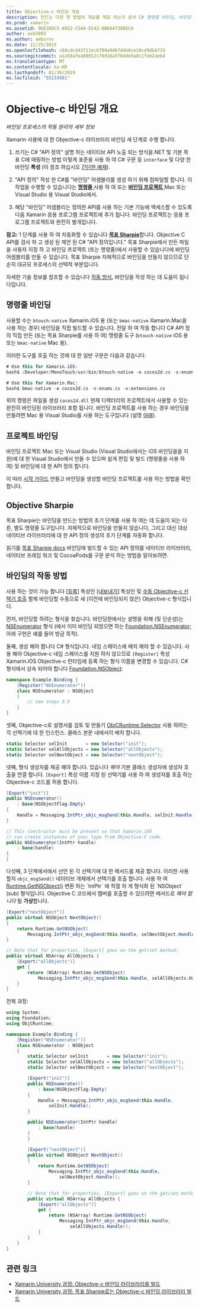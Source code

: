 ```yaml
---
title: Objective-c 바인딩 개요
description: 만드는 다양 한 방법의 개요를 제공 하는이 문서 C# 명령줄 바인딩, 바인딩 프로젝트 목표 Sharpie 등 Objective-c 코드에 대 한 바인딩. 또한 바인딩의 작동 하는 방법을 설명 합니다.
ms.prod: xamarin
ms.assetid: 9EE288C5-8952-C5A9-E542-0BD847300EC6
author: asb3993
ms.author: amburns
ms.date: 11/25/2015
ms.openlocfilehash: c68cdc443f11ec6709a9d6fdde8ce10cd9db6733
ms.sourcegitcommit: a1a58afea68912c79d16a3f64de9a0c1feb2aeb4
ms.translationtype: MT
ms.contentlocale: ko-KR
ms.lasthandoff: 01/30/2019
ms.locfileid: "55233681"
---
```

# <a name="overview-of-objective-c-bindings"></a>Objective-c 바인딩 개요

_바인딩 프로세스의 작동 원리의 세부 정보_

Xamarin 사용에 대 한 Objective-c 라이브러리 바인딩 세 단계로 수행 합니다.

1. 쓰기는 C# "API 정의" 설명 하는 네이티브 API 노출 되는 방식을.NET 및 기본 목표 C에 매핑하는 방법 이렇게 표준을 사용 하 여 C# 구문 등 `interface` 및 다양 한 바인딩 **특성** (이 참조 하십시오 [간단한 예제](~/cross-platform/macios/binding/objective-c-libraries.md#Binding_an_API)).

2. "API 정의" 작성 한 C#를 "바인딩" 어셈블리를 생성 하기 위해 컴파일할 합니다. 이 작업을 수행할 수 있습니다는 [ **명령줄** ](#commandline) 사용 하 여 또는 [ **바인딩 프로젝트** ](#bindingproject) Mac 또는 Visual Studio 용 Visual Studio에서.

3. 해당 "바인딩" 어셈블리는 정의한 API를 사용 하는 기본 기능에 액세스할 수 있도록 다음 Xamarin 응용 프로그램 프로젝트에 추가 됩니다.
  바인딩 프로젝트는 응용 프로그램 프로젝트와 완전히 별개입니다.

**참고:** 1 단계를 사용 하 여 자동화할 수 있습니다 [ **목표 Sharpie**](#objectivesharpie)합니다. Objective C API를 검사 하 고 생성 된 제안 된 C# "API 정의입니다." 목표 Sharpie에서 만든 파일을 사용자 지정 하 고 바인딩 프로젝트 (또는 명령줄)에서 사용할 수 있습니다에 바인딩 어셈블리를 만들 수 있습니다. 목표 Sharpie 자체적으로 바인딩을 만들지 않으므로 단순히 대규모 프로세스의 선택적 부분입니다.

자세한 기술 정보를 참조할 수 있습니다 [작동 방식](#howitworks), 바인딩을 작성 하는 데 도움이 됩니다입니다.

<a name="Command_Line_Bindings" /><a name="commandline" />

## <a name="command-line-bindings"></a>명령줄 바인딩

사용할 수는 `btouch-native` Xamarin.iOS 용 (또는 `bmac-native` Xamarin.Mac을 사용 하는 경우) 바인딩을 직접 빌드할 수 있습니다. 전달 하 여 작동 합니다 C# API 정의 직접 만든 (또는 목표 Sharpie를 사용 하 여) 명령줄 도구 (`btouch-native` iOS 용 또는 `bmac-native` Mac 용).


이러한 도구를 호출 하는 것에 대 한 일반 구문은 다음과 같습니다.

```csharp
# Use this for Xamarin.iOS:
bash$ /Developer/MonoTouch/usr/bin/btouch-native -e cocos2d.cs -s:enums.cs -x:extensions.cs
```

```csharp
# Use this for Xamarin.Mac:
bash$ bmac-native -e cocos2d.cs -s:enums.cs -x:extensions.cs
```

위의 명령은 파일을 생성 `cocos2d.dll` 현재 디렉터리의 프로젝트에서 사용할 수 있는 완전히 바인딩된 라이브러리 포함 됩니다. 바인딩 프로젝트를 사용 하는 경우 바인딩을 만들려면 Mac 용 Visual Studio를 사용 하는 도구입니다 (설명 [아래](#bindingproject)).


<a name="bindingproject" />

## <a name="binding-project"></a>프로젝트 바인딩

바인딩 프로젝트 Mac 또는 Visual Studio (Visual Studio에서는 iOS 바인딩을을 지원)에 대 한 Visual Studio에서 만들 수 있으며 쉽게 편집 및 빌드 (명령줄을 사용 하 여) 및 바인딩에 대 한 API 정의 합니다.

이 따라 [시작 가이드](~/cross-platform/macios/binding/objective-c-libraries.md#Getting_Started) 만들고 바인딩을 생성할 바인딩 프로젝트를 사용 하는 방법을 확인 합니다.

<a name="objectivesharpie" />

## <a name="objective-sharpie"></a>Objective Sharpie

목표 Sharpie는 바인딩을 만드는 방법의 초기 단계를 사용 하 여는 데 도움이 되는 다른, 별도 명령줄 도구입니다. 자체적으로 바인딩을 만들지 않습니다, 그리고 대신 대상 네이티브 라이브러리에 대 한 API 정의 생성의 초기 단계를 자동화 합니다.

읽기를 [목표 Sharpie docs](~/cross-platform/macios/binding/objective-sharpie/index.md) 바인딩에 빌드할 수 있는 API 정의를 네이티브 라이브러리, 네이티브 프레임 워크 및 CocoaPods를 구문 분석 하는 방법을 알아보려면.

<a name="howitworks" />

## <a name="how-binding-works"></a>바인딩의 작동 방법

사용 하는 것이 가능 합니다 [[등록]](xref:Foundation.RegisterAttribute) 특성인 [[내보내기]](xref:Foundation.ExportAttribute) 특성인 및 [수동 Objective-c 선택기 호출](~/ios/internals/objective-c-selectors.md) 함께 바인딩할 수동으로 새 (이전에 바인딩되지 않은) Objective-c 형식입니다.

먼저, 바인딩할 하려는 형식을 찾습니다. 바인딩한에서는 설명을 위해 (및 단순성)는 [NSEnumerator](http://developer.apple.com/iphone/library/documentation/Cocoa/Reference/Foundation/Classes/NSEnumerator_Class/Reference/Reference.html) 형식 (에서 이미 바인딩 되었으면 하는 [Foundation.NSEnumerator](xref:Foundation.NSEnumerator); 아래 구현은 예를 들어 방금 목적).

둘째, 생성 해야 합니다 C# 형식입니다. 네임 스페이스에 배치 해야 할 수 있습니다. 사용 해야 Objective-c 네임 스페이스를 지원 하지 않으므로 `[Register]` 특성 Xamarin.iOS Objective-c 런타임에 등록 하는 형식 이름을 변경할 수 있습니다. C# 형식에서 상속 되어야 합니다 [Foundation.NSObject](xref:Foundation.NSObject):

```csharp
namespace Example.Binding {
    [Register("NSEnumerator")]
    class NSEnumerator : NSObject
    {
        // see steps 3-5
    }
}
```

셋째, Objective-c로 설명서를 검토 및 만들기 [ObjCRuntime.Selector](https://developer.xamarin.com/api/type/ObjCRuntime.Selector/) 사용 하려는 각 선택기에 대 한 인스턴스. 클래스 본문 내에서이 배치 합니다.

```csharp
static Selector selInit       = new Selector("init");
static Selector selAllObjects = new Selector("allObjects");
static Selector selNextObject = new Selector("nextObject");
```

넷째, 형식 생성자를 제공 해야 합니다. 있습니다 *해야* 기본 클래스 생성자에 생성자 호출을 연결 합니다. `[Export]` 특성 이름 지정 된 선택기를 사용 하 여 생성자를 호출 하는 Objective-c 코드를 허용 합니다.

```csharp
[Export("init")]
public NSEnumerator()
    : base(NSObjectFlag.Empty)
{
    Handle = Messaging.IntPtr_objc_msgSend(this.Handle, selInit.Handle);
}
```

```csharp
// This constructor must be present so that Xamarin.iOS
// can create instances of your type from Objective-C code.
public NSEnumerator(IntPtr handle)
    : base(handle)
{
}
```

다섯째, 3 단계에서에서 선언 된 각 선택기에 대 한 메서드를 제공 합니다. 이러한 사용할지 `objc_msgSend()` 네이티브 개체에서 선택기를 호출 합니다. 사용 하 여 [Runtime.GetNSObject()](https://developer.xamarin.com/api/member/ObjCRuntime.Runtime.GetNSObject/(System.IntPtr)) 변환 하는 `IntPtr` 에 적절 하 게 형식화 된 `NSObject` (sub) 형식입니다. Objective C 코드에서 멤버를 호출할 수 있으려면 메서드로 *해야 합니다* 될 **가상**합니다.

```csharp
[Export("nextObject")]
public virtual NSObject NextObject()
{
    return Runtime.GetNSObject(
        Messaging.IntPtr_objc_msgSend(this.Handle, selNextObject.Handle));
}
```

```csharp
// Note that for properties, [Export] goes on the get/set method:
public virtual NSArray AllObjects {
    [Export("allObjects")]
    get {
        return (NSArray) Runtime.GetNSObject(
            Messaging.IntPtr_objc_msgSend(this.Handle, selAllObjects.Handle));
    }
}
```

전체 과정:

```csharp
using System;
using Foundation;
using ObjCRuntime;

namespace Example.Binding {
    [Register("NSEnumerator")]
    class NSEnumerator : NSObject
    {
        static Selector selInit       = new Selector("init");
        static Selector selAllObjects = new Selector("allObjects");
        static Selector selNextObject = new Selector("nextObject");

        [Export("init")]
        public NSEnumerator()
            : base(NSObjectFlag.Empty)
        {
            Handle = Messaging.IntPtr_objc_msgSend(this.Handle,
                selInit.Handle);
        }

        public NSEnumerator(IntPtr handle)
            : base(handle)
        {
        }

        [Export("nextObject")]
        public virtual NSObject NextObject()
        {
            return Runtime.GetNSObject(
                Messaging.IntPtr_objc_msgSend(this.Handle,
                    selNextObject.Handle));
        }

        // Note that for properties, [Export] goes on the get/set method:
        public virtual NSArray AllObjects {
            [Export("allObjects")]
            get {
                return (NSArray) Runtime.GetNSObject(
                    Messaging.IntPtr_objc_msgSend(this.Handle,
                        selAllObjects.Handle));
            }
        }
    }
}
```

## <a name="related-links"></a>관련 링크

- [Xamarin University 과정: Objective-c 바인딩 라이브러리를 빌드](https://university.xamarin.com/classes/track/all#building-an-objective-c-bindings-library)
- [Xamarin University 과정: 목표 Sharpie로는 Objective-c 바인딩 라이브러리 빌드](https://university.xamarin.com/classes/track/all#build-an-objective-c-bindings-library-with-objective-sharpie)